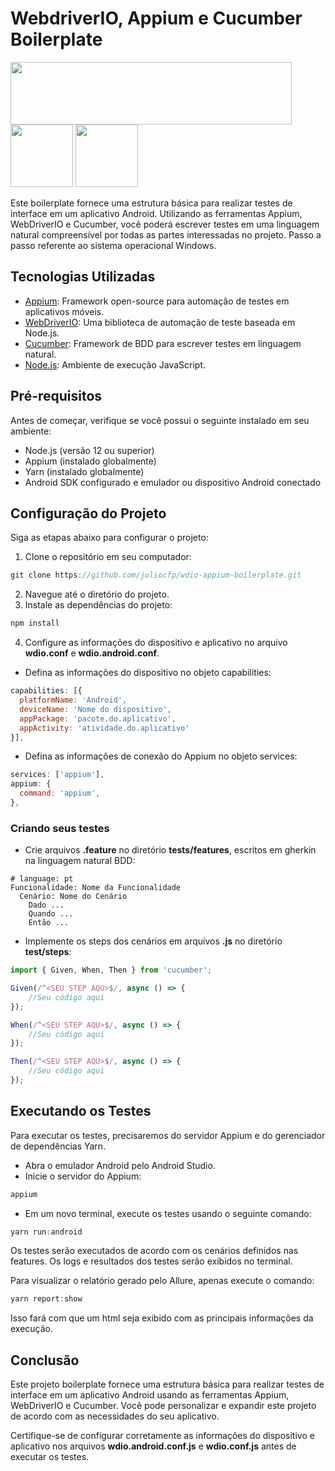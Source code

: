 # WebdriverIO, Appium e Cucumber Boilerplate

<img src="https://appium.io/docs/en/2.0/assets/images/appium-logo-horiz.png" width="450" height="100"> <img src="https://cucumber.io/cucumber/media/images/logos/icons/cucumber-open-icon.svg" width="100" height="100"> <img src="https://webdriver.io/img/logo-webdriver-io.png" width="100" height="100">

Este boilerplate fornece uma estrutura básica para realizar testes de interface em um aplicativo Android. Utilizando as ferramentas Appium, WebDriverIO e Cucumber, você poderá escrever testes em uma linguagem natural compreensível por todas as partes interessadas no projeto. Passo a passo referente ao sistema operacional Windows.

## Tecnologias Utilizadas

- [Appium]: Framework open-source para automação de testes em aplicativos móveis.
- [WebDriverIO]: Uma biblioteca de automação de teste baseada em Node.js.
- [Cucumber]: Framework de BDD para escrever testes em linguagem natural.
- [Node.js]: Ambiente de execução JavaScript.

[Appium]: <https://appium.io/>
[WebDriverIO]: <https://webdriver.io/>
[Cucumber]: <https://cucumber.io/>
[Node.js]: <https://nodejs.org/>

## Pré-requisitos

Antes de começar, verifique se você possui o seguinte instalado em seu ambiente:

- Node.js (versão 12 ou superior)
- Appium (instalado globalmente)
- Yarn (instalado globalmente)
- Android SDK configurado e emulador ou dispositivo Android conectado

## Configuração do Projeto

Siga as etapas abaixo para configurar o projeto:

1. Clone o repositório em seu computador:
```javascript
git clone https://github.com/juliocfp/wdio-appium-boilerplate.git
```
2. Navegue até o diretório do projeto.
3. Instale as dependências do projeto:
```javascript
npm install
```
4. Configure as informações do dispositivo e aplicativo no arquivo **wdio.conf** e **wdio.android.conf**.
- Defina as informações do dispositivo no objeto capabilities:
```javascript
capabilities: [{
  platformName: 'Android',
  deviceName: 'Nome do dispositivo',
  appPackage: 'pacote.do.aplicativo',
  appActivity: 'atividade.do.aplicativo'
}],
```
- Defina as informações de conexão do Appium no objeto services:
```javascript
services: ['appium'],
appium: {
  command: 'appium',
},
```

### Criando seus testes

- Crie arquivos **.feature** no diretório **tests/features**, escritos em gherkin na linguagem natural BDD:
```gherkin
# language: pt
Funcionalidade: Nome da Funcionalidade
  Cenário: Nome do Cenário
    Dado ...
    Quando ...
    Então ...
```

- Implemente os steps dos cenários em arquivos **.js** no diretório **test/steps**:
```javascript
import { Given, When, Then } from 'cucumber';

Given(/^<SEU STEP AQU>$/, async () => {
    //Seu código aqui
});

When(/^<SEU STEP AQU>$/, async () => {
    //Seu código aqui
});

Then(/^<SEU STEP AQU>$/, async () => {
    //Seu código aqui
});
```

## Executando os Testes

Para executar os testes, precisaremos do servidor Appium e do gerenciador de dependências Yarn.

- Abra o emulador Android pelo Android Studio.
- Inicie o servidor do Appium:
```javascript
appium
```
- Em um novo terminal, execute os testes usando o seguinte comando:
```javascript
yarn run:android
```
Os testes serão executados de acordo com os cenários definidos nas features. Os logs e resultados dos testes serão exibidos no terminal.


Para visualizar o relatório gerado pelo Allure, apenas execute o comando:
```javascript
yarn report:show
```
Isso fará com que um html seja exibido com as principais informações da execução.

## Conclusão

Este projeto boilerplate fornece uma estrutura básica para realizar testes de interface em um aplicativo Android usando as ferramentas Appium, WebDriverIO e Cucumber. Você pode personalizar e expandir este projeto de acordo com as necessidades do seu aplicativo.

Certifique-se de configurar corretamente as informações do dispositivo e aplicativo nos arquivos **wdio.android.conf.js** e **wdio.conf.js** antes de executar os testes.
